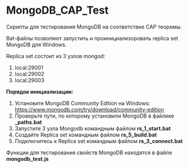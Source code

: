 # MongoDB_CAP_Test
Скрипты для тестирования MongoDB на соответствие CAP теоремы.

Bat-файлы позволяют запустить и проинициализоровать replica set MongoDB для Windows.

Replica set состоит из 3 узлов mongod:
1. local:29001
2. local:29002
3. local:29003

**Порядок инициализации:**
1. Установите MongoDB Community Edition на Windows: https://www.mongodb.com/try/download/community-edition
2. Проверьте пути, по которому установили MongoDB в файлике **_paths.bat**
3. Запустите 3 узла Mongodb командным файлом **rs_1_start.bat**
4. Создайте Replica set командным файлом **rs_5_build.bat**
5. Подключитесь к Replica set командным файлом **rs_3_connect.bat**

Функции для тестирования свойств MongoDB находятся в файле **mongodb_test.js**
